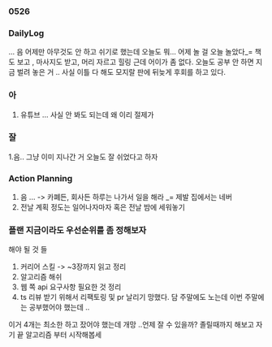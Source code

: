 ### 0526


### DailyLog

... 음 어제만 아무것도 안 하고 쉬기로 했는데 오늘도 뭐... 
어제 놀 걸 오늘 놀았다_= 책도 보고 , 마사지도 받고, 머리 자르고 힐링 
근데 어이가 좀 없다. 오늘도 공부 안 하면 지금 벌려 놓은 거 .. 
사실 이틀 다 해도 모지랄 판에 뒤늦게 후회를 하고 있다. 

### 아

1. 유튜브 ... 사실 안 봐도 되는데 왜 이리 절제가 

### 잘

1.음.. 그냥 이미 지나간 거 오늘도 잘 쉬었다고 하자 


### Action Planning

1. 음 ... -> 카폐든, 회사든 하루는 나가서 일을 해라 _= 제발 집에서는 네버 
2. 전날 계획 정도는 일어나자마자 혹은 전날 밤에 세워놓기 


### 플랜 지금이라도 우선순위를 좀 정해보자 

해야 될 것 들 
1. 커리어 스킬 -> ~3장까지 읽고 정리
2. 알고리즘 해쉬 
3. 웹 쪽 api 요구사항 필요한 것 정리 
4. ts 리뷰 받기 위해서 리팩토링 및 pr 날리기 망했다. 담 주말에도 노는데 이번 주말에는 공부했어야 했는데 ..

이거 4개는 최소한 하고 잤어야 했는데 개망 ..언제 잘 수 있을까?
졸릴때까지 해보고 자기 끝 
알고리즘 부터 시작해봅세 
